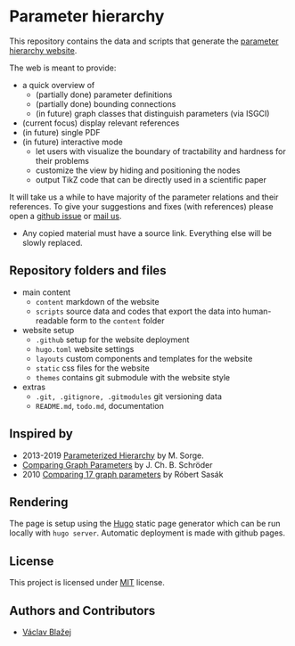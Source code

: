 # Parameter hierarchy

This repository contains the data and scripts that generate the [parameter hierarchy website](https://vaclavblazej.github.io/parameters/).

The web is meant to provide:

* a quick overview of
    * (partially done) parameter definitions
    * (partially done) bounding connections
    * (in future) graph classes that distinguish parameters (via ISGCI)
* (current focus) display relevant references
* (in future) single PDF
* (in future) interactive mode
    * let users with visualize the boundary of tractability and hardness for their problems
    * customize the view by hiding and positioning the nodes
    * output TikZ code that can be directly used in a scientific paper

It will take us a while to have majority of the parameter relations and their references.
To give your suggestions and fixes (with references) please open a [github issue](https://github.com/vaclavblazej/parameters/issues) or [mail us](vaclav.blazej@warwick.ac.uk).

* Any copied material must have a source link. Everything else will be slowly replaced.

## Repository folders and files

* main content
    * `content` markdown of the website
    * `scripts` source data and codes that export the data into human-readable form to the `content` folder
* website setup
    * `.github` setup for the website deployment
    * `hugo.toml` website settings
    * `layouts` custom components and templates for the website
    * `static` css files for the website
    * `themes` contains git submodule with the website style
* extras
    * `.git, .gitignore, .gitmodules` git versioning data
    * `README.md`, `todo.md`, documentation

## Inspired by

* 2013-2019 [Parameterized Hierarchy](https://manyu.pro/assets/parameter-hierarchy.pdf) by M. Sorge.
* [Comparing Graph Parameters](https://fpt.akt.tu-berlin.de/publications/theses/BA-Schr%C3%B6der.pdf) by J. Ch. B. Schröder
* 2010 [Comparing 17 graph parameters](https://core.ac.uk/download/pdf/30926677.pdf) by Róbert Sasák

## Rendering

The page is setup using the [Hugo](https://gohugo.io/) static page generator which can be run locally with `hugo server`.
Automatic deployment is made with github pages.

## License

This project is licensed under [MIT](LICENSE) license.

## Authors and Contributors

* [Václav Blažej](https://blazeva1.pages.fit/)
